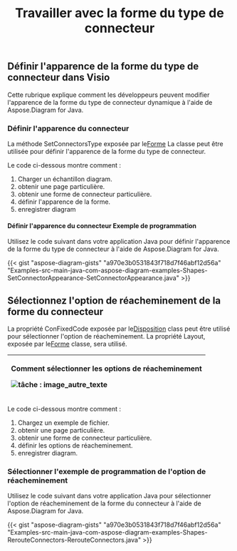 ﻿---
title: Travailler avec la forme du type de connecteur
type: docs
weight: 80
url: /fr/java/working-with-connector-type-shape/
---
## **Définir l'apparence de la forme du type de connecteur dans Visio**
Cette rubrique explique comment les développeurs peuvent modifier l'apparence de la forme du type de connecteur dynamique à l'aide de Aspose.Diagram for Java.
### **Définir l'apparence du connecteur**
 La méthode SetConnectorsType exposée par le[Forme](https://reference.aspose.com/diagram/java/com.aspose.diagram/shape) La classe peut être utilisée pour définir l'apparence de la forme du type de connecteur.

Le code ci-dessous montre comment :

1. Charger un échantillon diagram.
1. obtenir une page particulière.
1. obtenir une forme de connecteur particulière.
1. définir l'apparence de la forme.
1. enregistrer diagram
#### **Définir l'apparence du connecteur Exemple de programmation**
Utilisez le code suivant dans votre application Java pour définir l'apparence de la forme du type de connecteur à l'aide de Aspose.Diagram for Java.

{{< gist "aspose-diagram-gists" "a970e3b0531843f718d7f46abf12d56a" "Examples-src-main-java-com-aspose-diagram-examples-Shapes-SetConnectorAppearance-SetConnectorAppearance.java" >}}
## **Sélectionnez l'option de réacheminement de la forme du connecteur**
 La propriété ConFixedCode exposée par le[Disposition](https://reference.aspose.com/diagram/java/com.aspose.diagram/layout) class peut être utilisé pour sélectionner l'option de réacheminement. La propriété Layout, exposée par le[Forme](http://www.aspose.com/api/java/diagram/com.aspose.diagram/classes/shape) classe, sera utilisé.

|<p>**Comment sélectionner les options de réacheminement** </p><p>![tâche : image_autre_texte](http://i.imgur.com/1O70sSA.png)</p>|
|:- |
Le code ci-dessous montre comment :

1. Chargez un exemple de fichier.
1. obtenir une page particulière.
1. obtenir une forme de connecteur particulière.
1. définir les options de réacheminement.
1. enregistrer diagram.
### **Sélectionner l'exemple de programmation de l'option de réacheminement**
Utilisez le code suivant dans votre application Java pour sélectionner l'option de réacheminement de la forme du connecteur à l'aide de Aspose.Diagram for Java.

{{< gist "aspose-diagram-gists" "a970e3b0531843f718d7f46abf12d56a" "Examples-src-main-java-com-aspose-diagram-examples-Shapes-RerouteConnectors-RerouteConnectors.java" >}}
